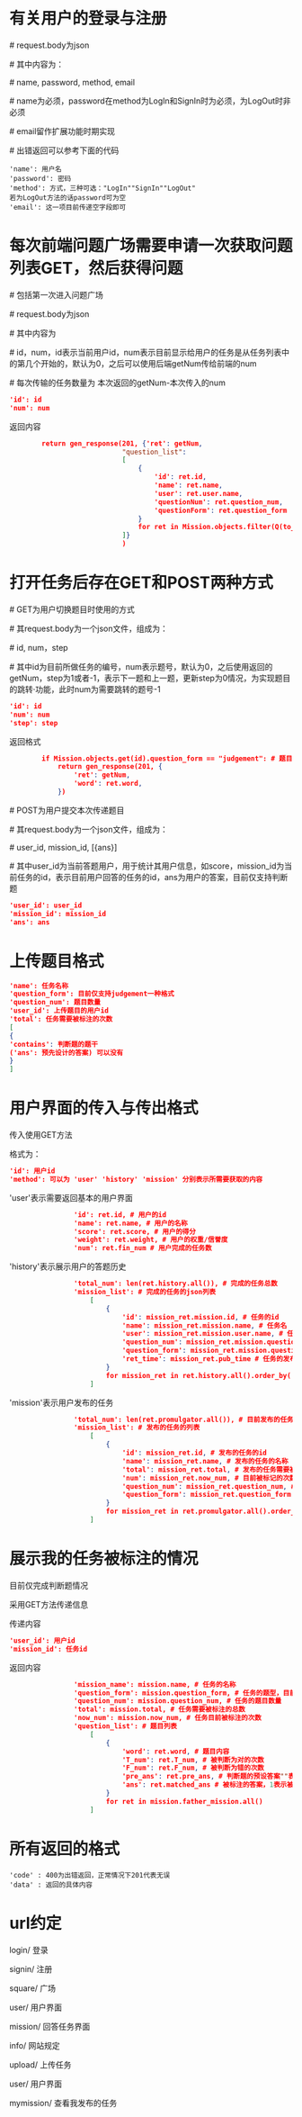 

# 有关用户的登录与注册

\# request.body为json

\# 其中内容为：

\# name, password, method, email

\# name为必须，password在method为LogIn和SignIn时为必须，为LogOut时非必须

\# email留作扩展功能时期实现

\# 出错返回可以参考下面的代码

```
'name': 用户名
'password': 密码
'method': 方式，三种可选："LogIn""SignIn""LogOut"
若为LogOut方法的话password可为空
'email': 这一项目前传递空字段即可
```





# 每次前端问题广场需要申请一次获取问题列表GET，然后获得问题

\# 包括第一次进入问题广场

\# request.body为json

\# 其中内容为

\# id，num，id表示当前用户id，num表示目前显示给用户的任务是从任务列表中的第几个开始的，默认为0，之后可以使用后端getNum传给前端的num

\# 每次传输的任务数量为 本次返回的getNum-本次传入的num

```json
'id': id
'num': num
```



返回内容

```json
        return gen_response(201, {'ret': getNum,
                            "question_list":
                            [
                                {
                                    'id': ret.id,
                                    'name': ret.name,
                                    'user': ret.user.name,
                                    'questionNum': ret.question_num,
                                    'questionForm': ret.question_form
                                }
                                for ret in Mission.objects.filter(Q(to_ans=1) & ~Q(user_id=id)).order_by('id')[num: getNum]
                            ]}
                            )
```





# 打开任务后存在GET和POST两种方式



\# GET为用户切换题目时使用的方式

\# 其request.body为一个json文件，组成为：

\# id, num，step

\# 其中id为目前所做任务的编号，num表示题号，默认为0，之后使用返回的getNum，step为1或者-1，表示下一题和上一题，更新step为0情况，为实现题目的跳转·功能，此时num为需要跳转的题号-1

```json
'id': id
'num': num
'step': step
```

返回格式

```json
        if Mission.objects.get(id).question_form == "judgement": # 题目型式为判断题的情况
            return gen_response(201, {
                'ret': getNum,
                'word': ret.word,
            })
```



\# POST为用户提交本次传递题目

\# 其request.body为一个json文件，组成为：

\# user_id, mission_id, [{ans}]

\# 其中user_id为当前答题用户，用于统计其用户信息，如score，mission_id为当前任务的id，表示目前用户回答的任务的id，ans为用户的答案，目前仅支持判断题

```json
'user_id': user_id
'mission_id': mission_id
'ans': ans
```



# 上传题目格式

```json
'name': 任务名称
'question_form': 目前仅支持judgement一种格式
'question_num': 题目数量
'user_id': 上传题目的用户id
'total': 任务需要被标注的次数
[
{
'contains': 判断题的题干
('ans': 预先设计的答案) 可以没有
}
]
```





# 用户界面的传入与传出格式

传入使用GET方法

格式为：

```json
'id': 用户id
'method': 可以为 'user' 'history' 'mission' 分别表示所需要获取的内容
```

'user'表示需要返回基本的用户界面

```json
                'id': ret.id, # 用户的id
				'name': ret.name, # 用户的名称
                'score': ret.score, # 用户的得分
                'weight': ret.weight, # 用户的权重/信誉度
				'num': ret.fin_num # 用户完成的任务数
```

'history'表示展示用户的答题历史

```json
                'total_num': len(ret.history.all()), # 完成的任务总数
                'mission_list': # 完成的任务的json列表
                    [
                        {
                            'id': mission_ret.mission.id, # 任务的id
                            'name': mission_ret.mission.name, # 任务名
                            'user': mission_ret.mission.user.name, # 任务发布者的名称
                            'question_num': mission_ret.mission.question_num, # 任务中题目的数量
                            'question_form': mission_ret.mission.question_form, # 任务中的题型，目前仅支持"judgement"，为判断题
                            'ret_time': mission_ret.pub_time # 任务的发布时间，为datetime
                        }
                        for mission_ret in ret.history.all().order_by('pub_time')
                    ]

```

'mission'表示用户发布的任务

```json
                'total_num': len(ret.promulgator.all()), # 目前发布的任务的总数
                'mission_list': # 发布的任务的列表
                    [
                        {
                            'id': mission_ret.id, # 发布的任务的id
                            'name': mission_ret.name, # 发布的任务的名称
                            'total': mission_ret.total, # 发布的任务需要被标记的总次数
                            'num': mission_ret.now_num, # 目前被标记的次数
                            'question_num': mission_ret.question_num, # 发布的任务的问题数量
                            'question_form': mission_ret.question_form # 发布的任务的题型
                        }
                        for mission_ret in ret.promulgator.all().order_by('id')
                    ]

```





# 展示我的任务被标注的情况

目前仅完成判断题情况

采用GET方法传递信息

传递内容

```json
'user_id': 用户id
'mission_id': 任务id
```

返回内容

```json
                'mission_name': mission.name, # 任务的名称
                'question_form': mission.question_form, # 任务的题型，目前仅完成"judgement"
                'question_num': mission.question_num, # 任务的题目数量
                'total': mission.total, # 任务需要被标注的总数
                'now_num': mission.now_num, # 任务目前被标注的次数
                'question_list': # 题目列表
                    [
                        {
                            'word': ret.word, # 题目内容
                            'T_num': ret.T_num, # 被判断为对的次数
                            'F_num': ret.F_num, # 被判断为错的次数
                            'pre_ans': ret.pre_ans, # 判断题的预设答案""表示没有，"T"表示预设答案为真，"F"表示预设答案为假
                            'ans': ret.matched_ans # 被标注的答案，1表示被标注为T，0表示被标注为F
                        }
                        for ret in mission.father_mission.all()
                    ]

```





# 所有返回的格式

```
'code' : 400为出错返回，正常情况下201代表无误
'data' : 返回的具体内容
```





# url约定

login/	登录

signin/	注册

square/	广场

user/	用户界面

mission/	回答任务界面

info/	网站规定

upload/	上传任务

user/	用户界面

mymission/	查看我发布的任务